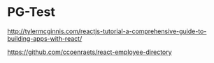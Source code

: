 # PG-Test
http://tylermcginnis.com/reactjs-tutorial-a-comprehensive-guide-to-building-apps-with-react/

https://github.com/ccoenraets/react-employee-directory